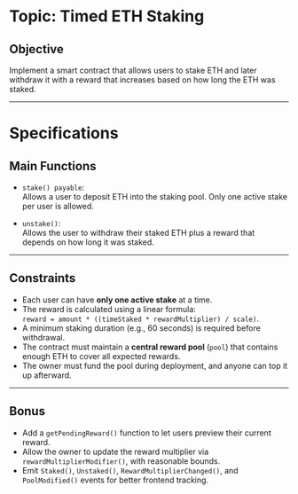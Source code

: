 # Topic: Timed ETH Staking

## Objective
Implement a smart contract that allows users to stake ETH and later withdraw it with a reward that increases based on how long the ETH was staked.

---

# Specifications

## Main Functions

- `stake() payable`:  
  Allows a user to deposit ETH into the staking pool. Only one active stake per user is allowed.

- `unstake()`:  
  Allows the user to withdraw their staked ETH plus a reward that depends on how long it was staked.

---

## Constraints

- Each user can have **only one active stake** at a time.
- The reward is calculated using a linear formula:  
  `reward = amount * ((timeStaked * rewardMultiplier) / scale)`.
- A minimum staking duration (e.g., 60 seconds) is required before withdrawal.
- The contract must maintain a **central reward pool** (`pool`) that contains enough ETH to cover all expected rewards.
- The owner must fund the pool during deployment, and anyone can top it up afterward.

---

## Bonus

- Add a `getPendingReward()` function to let users preview their current reward.
- Allow the owner to update the reward multiplier via `rewardMultiplierModifier()`, with reasonable bounds.
- Emit `Staked()`, `Unstaked()`, `RewardMultiplierChanged()`, and `PoolModified()` events for better frontend tracking.
